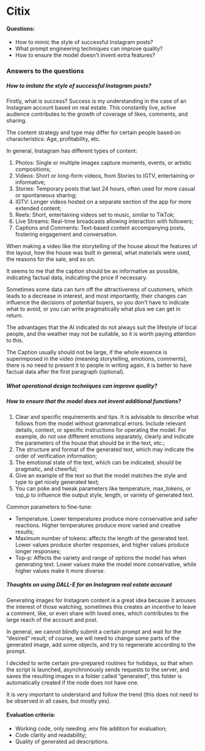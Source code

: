 # Citix

#### Questions:
- How to mimic the style of successful Instagram posts?
- What prompt engineering techniques can improve quality?
- How to ensure the model doesn't invent extra features?


### Answers to the questions
##### How to imitate the style of successful Instagram posts?

Firstly, what is success?
Success is my understanding in the case of an Instagram account based on real estate. This constantly live, active audience contributes to the growth of coverage of likes, comments, and sharing.

The content strategy and type may differ for certain people based on characteristics: Age, profitability, etc.

In general, Instagram has different types of content:

1. <bold>Photos</bold>: Single or multiple images capture moments, events, or artistic compositions;
2. <bold>Videos</bold>: Short or long-form videos, from Stories to IGTV, entertaining or informative;
3. <bold>Stories</bold>: Temporary posts that last 24 hours, often used for more casual or spontaneous sharing;
4. <bold>IGTV</bold>: Longer videos hosted on a separate section of the app for more extended content;
5. <bold>Reels</bold>: Short, entertaining videos set to music, similar to TikTok;
6. <bold>Live Streams</bold>: Real-time broadcasts allowing interaction with followers;
7. <bold>Captions and Comments</bold>: Text-based content accompanying posts, fostering engagement and conversation.

When making a video like the storytelling of the house about the features of the layout, how the house was built in general, what materials were used, the reasons for the sale, and so on.

It seems to me that the caption should be as informative as possible, indicating factual data, indicating the price if necessary.

Sometimes some data can turn off the attractiveness of customers, which leads to a decrease in interest, and most importantly, their changes can influence the decisions of potential buyers, so you don’t have to indicate what to avoid, or you can write pragmatically what plus we can get in return.

The advantages that the AI indicated do not always suit the lifestyle of local people, and the weather may not be suitable, so it is worth paying attention to this.

The Caption usually should not be large, if the whole essence is superimposed in the video (meaning storytelling, emotions, comments), there is no need to present it to people in writing again, it is better to have factual data after the first paragraph (optional).




##### What operational design techniques can improve quality?
##### How to ensure that the model does not invent additional functions?

1. Clear and specific <bold>requirements and tips</bold>. It is advisable to describe what follows from the model without grammatical errors. Include relevant details, context, or specific instructions for operating the model. For example, do not use different emotions separately, clearly and indicate the parameters of the house that should be in the text, etc.;
2. The <bold>structure and format</bold> of the generated text, which may indicate the order of verification information;
3. The <bold>emotional state</bold> of the text, which can be indicated, should be pragmatic, and cheerful;
4. Give an <bold>example of the text</bold> so that the model matches the style and type to get
nicely generated text;
5. You can <bold>poke and tweak parameters</bold> like temperature, max_tokens, or top_p to influence the output style, length, or variety of generated text.

Common parameters to fine-tune:
- Temperature. Lower temperatures produce more conservative and safer reactions. Higher temperatures produce more varied and creative results;
- Maximum number of tokens: affects the length of the generated text. Lower values produce shorter responses, and higher values produce longer responses;
- Top-p: Affects the variety and range of options the model has when generating text. Lower values make the model more conservative, while higher values make it more diverse.



##### Thoughts on using DALL-E for an Instagram real estate account

Generating images for Instagram content is a great idea because it arouses the interest of those watching, sometimes this creates an incentive to leave a comment, like, or even share with loved ones, which contributes to the large reach of the account and post.

In general, we cannot blindly submit a certain prompt and wait for the “desired” result; of course, we will need to change some parts of the generated image, add some objects, and try to regenerate according to the prompt.

I decided to write certain pre-prepared routines for holidays, so that when the script is launched, asynchronously sends requests to the server, and saves the resulting images in a folder called “generated”, this folder is automatically created if the node does not have one.

It is very important to understand and follow the trend (this does not need to be observed in all cases, but mostly yes).



#### Evaluation criteria:
- Working code, only needing .env file addition for evaluation;
- Code clarity and readability;
- Quality of generated ad descriptions.


